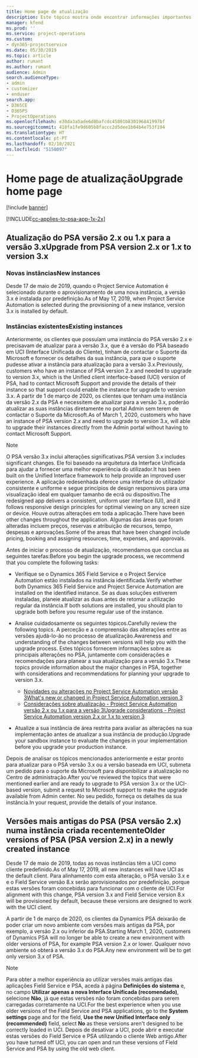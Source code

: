 ```yaml
---
title: Home page de atualização
description: Este tópico mostra onde encontrar informações importantes sobre os recursos novos e alterados no Dynamics 365 Project Service Automation e o processo de atualização para a versão mais recente.
manager: kfend
ms.prod: ''
ms.service: project-operations
ms.custom:
- dyn365-projectservice
ms.date: 05/30/2019
ms.topic: article
author: rumant
ms.author: rumant
audience: Admin
search.audienceType:
- admin
- customizer
- enduser
search.app:
- D365CE
- D365PS
- ProjectOperations
ms.openlocfilehash: e30da3a5ade6d8bafcdc45801b830196841997bf
ms.sourcegitcommit: 418fa1fe9d605b8faccc2d5dee1b04b4e753f194
ms.translationtype: HT
ms.contentlocale: pt-PT
ms.lasthandoff: 02/10/2021
ms.locfileid: "5150097"
---
```

# <a name="upgrade-home-page"></a><span data-ttu-id="efb06-103">Home page de atualização</span><span class="sxs-lookup"><span data-stu-id="efb06-103">Upgrade home page</span></span>

[!include [banner](../includes/psa-now-project-operations.md)]

[!INCLUDE[cc-applies-to-psa-app-1x-2x](../includes/cc-applies-to-psa-app-1x-2x.md)]

## <a name="upgrade-from-psa-version-2x-or-1x-to-version-3x"></a><span data-ttu-id="efb06-104">Atualização do PSA versão 2.x ou 1.x para a versão 3.x</span><span class="sxs-lookup"><span data-stu-id="efb06-104">Upgrade from PSA version 2.x or 1.x to version 3.x</span></span>

### <a name="new-instances"></a><span data-ttu-id="efb06-105">Novas instâncias</span><span class="sxs-lookup"><span data-stu-id="efb06-105">New instances</span></span>

<span data-ttu-id="efb06-106">Desde 17 de maio de 2019, quando o Project Service Automation é selecionado durante o aprovisionamento de uma nova instância, a versão 3.x é instalada por predefinição.</span><span class="sxs-lookup"><span data-stu-id="efb06-106">As of May 17, 2019, when Project Service Automation is selected during the provisioning of a new instance, version 3.x is installed by default.</span></span>

### <a name="existing-instances"></a><span data-ttu-id="efb06-107">Instâncias existentes</span><span class="sxs-lookup"><span data-stu-id="efb06-107">Existing instances</span></span>

<span data-ttu-id="efb06-108">Anteriormente, os clientes que possuíam uma instância do PSA versão 2.x e precisavam de atualizar para a versão 3.x, que é a versão do PSA baseado em UCI (Interface Unificada do Cliente), tinham de contactar o Suporte da Microsoft e fornecer os detalhes da sua instância, para que o suporte pudesse ativar a instância para atualização para a versão 3.x.</span><span class="sxs-lookup"><span data-stu-id="efb06-108">Previously, customers who have an instance of PSA version 2.x and needed to upgrade to version 3.x, which is the Unified client interface-based (UCI) version of PSA, had to contact Microsoft Support and provide the details of their instance so that support could enable the instance for upgrade to version 3.x.</span></span> <span data-ttu-id="efb06-109">A partir de 1 de março de 2020, os clientes que tenham uma instância da versão 2.x da PSA e necessitem de atualizar para a versão 3.x, poderão atualizar as suas instâncias diretamente no portal Admin sem terem de contactar o Suporte da Microsoft.</span><span class="sxs-lookup"><span data-stu-id="efb06-109">As of March 1, 2020, customers who have an instance of PSA version 2.x and need to upgrade to version 3.x, will able to upgrade their instances directly from the Admin portal without having to contact Microsoft Support.</span></span>  

> [!NOTE]
> <span data-ttu-id="efb06-110">O PSA versão 3.x inclui alterações significativas.</span><span class="sxs-lookup"><span data-stu-id="efb06-110">PSA version 3.x includes significant changes.</span></span> <span data-ttu-id="efb06-111">Ele foi baseado na arquitetura da Interface Unificada para ajudar a fornecer uma melhor experiência do utilizador.</span><span class="sxs-lookup"><span data-stu-id="efb06-111">It has been built on the Unified Interface framework to help provide an improved user experience.</span></span> <span data-ttu-id="efb06-112">A aplicação redesenhada oferece uma interface do utilizador consistente e uniforme e segue princípios de design responsivos para uma visualização ideal em qualquer tamanho de ecrã ou dispositivo.</span><span class="sxs-lookup"><span data-stu-id="efb06-112">The redesigned app delivers a consistent, uniform user interface (UI), and it follows responsive design principles for optimal viewing on any screen size or device.</span></span> <span data-ttu-id="efb06-113">Houve outras alterações em toda a aplicação.</span><span class="sxs-lookup"><span data-stu-id="efb06-113">There have been other changes throughout the application.</span></span> <span data-ttu-id="efb06-114">Algumas das áreas que foram alteradas incluem preços, reservas e atribuição de recursos, tempo, despesas e aprovações.</span><span class="sxs-lookup"><span data-stu-id="efb06-114">Some of the areas that have been changed include pricing, booking and assigning resources, time, expenses, and approvals.</span></span>

<span data-ttu-id="efb06-115">Antes de iniciar o processo de atualização, recomendamos que conclua as seguintes tarefas:</span><span class="sxs-lookup"><span data-stu-id="efb06-115">Before you begin the upgrade process, we recommend that you complete the following tasks:</span></span>

- <span data-ttu-id="efb06-116">Verifique se o Dynamics 365 Field Service e o Project Service Automation estão instalados na instância identificada.</span><span class="sxs-lookup"><span data-stu-id="efb06-116">Verify whether both Dynamics 365 Field Service and Project Service Automation are installed on the identified instance.</span></span> <span data-ttu-id="efb06-117">Se as duas soluções estiverem instaladas, planeie atualizar as duas antes de retomar a utilização regular da instância.</span><span class="sxs-lookup"><span data-stu-id="efb06-117">If both solutions are installed, you should plan to upgrade both before you resume regular use of the instance.</span></span>
- <span data-ttu-id="efb06-118">Analise cuidadosamente os seguintes tópicos.</span><span class="sxs-lookup"><span data-stu-id="efb06-118">Carefully review the following topics.</span></span> <span data-ttu-id="efb06-119">A perceção e a compreensão das alterações entre as versões ajudá-lo-ão no processo de atualização.</span><span class="sxs-lookup"><span data-stu-id="efb06-119">Awareness and understanding of the changes between versions will help you with the upgrade process.</span></span> <span data-ttu-id="efb06-120">Estes tópicos fornecem informações sobre as principais alterações no PSA, juntamente com considerações e recomendações para planear a sua atualização para a versão 3.x.</span><span class="sxs-lookup"><span data-stu-id="efb06-120">These topics provide information about the major changes in PSA, together with considerations and recommendations for planning your upgrade to version 3.x.</span></span>

    - [<span data-ttu-id="efb06-121">Novidades ou alterações no Project Service Automation versão 3</span><span class="sxs-lookup"><span data-stu-id="efb06-121">What's new or changed in Project Service Automation version 3</span></span>](whats-new-changed-v3.md)
    - [<span data-ttu-id="efb06-122">Considerações sobre atualização - Project Service Automation versão 2.x ou 1.x para a versão 3</span><span class="sxs-lookup"><span data-stu-id="efb06-122">Upgrade considerations - Project Service Automation version 2.x or 1.x to version 3</span></span>](upgrade-v3.md)

- <span data-ttu-id="efb06-123">Atualize a sua instância de área restrita para avaliar as alterações na sua implementação antes de atualizar a sua instância de produção.</span><span class="sxs-lookup"><span data-stu-id="efb06-123">Upgrade your sandbox instance to evaluate the changes in your implementation before you upgrade your production instance.</span></span>

<span data-ttu-id="efb06-124">Depois de analisar os tópicos mencionados anteriormente e estar pronto para atualizar para o PSA versão 3.x ou a versão baseada em UCI, submeta um pedido para o suporte da Microsoft para disponibilizar a atualização no Centro de administração.</span><span class="sxs-lookup"><span data-stu-id="efb06-124">After you've reviewed the topics that were mentioned earlier and are ready to upgrade to PSA version 3.x or the UCI-based version, submit a request to Microsoft support to make the upgrade available from Admin center.</span></span> <span data-ttu-id="efb06-125">No seu pedido, forneça os detalhes da sua instância.</span><span class="sxs-lookup"><span data-stu-id="efb06-125">In your request, provide the details of your instance.</span></span>

## <a name="older-versions-of-psa-psa-version-2x-in-a-newly-created-instance"></a><span data-ttu-id="efb06-126">Versões mais antigas do PSA (PSA versão 2.x) numa instância criada recentemente</span><span class="sxs-lookup"><span data-stu-id="efb06-126">Older versions of PSA (PSA version 2.x) in a newly created instance</span></span>

<span data-ttu-id="efb06-127">Desde 17 de maio de 2019, todas as novas instâncias têm a UCI como cliente predefinido.</span><span class="sxs-lookup"><span data-stu-id="efb06-127">As of May 17, 2019, all new instances will have UCI as the default client.</span></span> <span data-ttu-id="efb06-128">Para alinhamento com esta alteração, o PSA versão 3.x e e o Field Service versão 8.x serão aprovisionados por predefinição, porque estas versões foram concebidas para funcionar com o cliente de UCI.</span><span class="sxs-lookup"><span data-stu-id="efb06-128">For alignment with this change, PSA version 3.x and Field Service version 8.x will be provisioned by default, because these versions are designed to work with the UCI client.</span></span>

<span data-ttu-id="efb06-129">A partir de 1 de março de 2020, os clientes da Dynamics PSA deixarão de poder criar um novo ambiente com versões mais antigas da PSA, por exemplo, a versão 2.x ou inferior da PSA.</span><span class="sxs-lookup"><span data-stu-id="efb06-129">Starting March 1, 2020, customers of Dynamics PSA will no longer be able to create a new environment with older versions of PSA, for example PSA version 2.x or lower.</span></span> <span data-ttu-id="efb06-130">Qualquer novo ambiente só obterá a versão 3.x do PSA.</span><span class="sxs-lookup"><span data-stu-id="efb06-130">Any new environment will be to get only version 3.x of PSA.</span></span>

> [!NOTE]
> <span data-ttu-id="efb06-131">Para obter a melhor experiência ao utilizar versões mais antigas das aplicações Field Service e PSA, aceda à página **Definições do sistema** e, no campo **Utilizar apenas a nova Interface Unificada (recomendado)**, selecione **Não**, já que estas versões não foram concebidas para serem carregadas corretamente na UCI.</span><span class="sxs-lookup"><span data-stu-id="efb06-131">For the best experience when you use older versions of the Field Service and PSA applications, go to the **System settings** page and for the field, **Use the new Unified Interface only (recommended)** field, select **No** as these versions aren't designed to be correctly loaded in UCI.</span></span> <span data-ttu-id="efb06-132">Depois de desativar a UCI, pode abrir e executar estas versões do Field Service e PSA utilizando o cliente Web antigo.</span><span class="sxs-lookup"><span data-stu-id="efb06-132">After you have turned off UCI, you can open and run these versions of Field Service and PSA by using the old web client.</span></span> 
